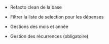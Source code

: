 - Refacto clean de la base
- Filtrer la liste de selection pour les dépenses

- Gestions des mois et année
- Gestion des récurrences (obligatoire)
